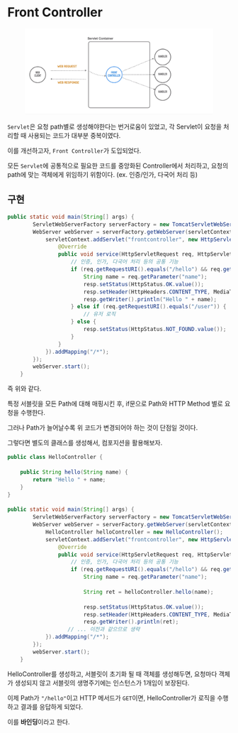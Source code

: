 # Front Controller

<figure><img src="../../.gitbook/assets/image (2) (1).png" alt=""><figcaption></figcaption></figure>

`Servlet`은 요청 path별로 생성해야한다는 번거로움이 있었고, 각 Servlet이 요청을 처리할 때 사용되는 코드가 대부분 중복이였다.

이를 개선하고자, `Front Controller`가 도입되었다.

모든 `Servlet`에 공통적으로 필요한 코드를 중앙화된 Controller에서 처리하고, 요청의 path에 맞는 객체에게 위임하기 위함이다. (ex. 인증/인가, 다국어 처리 등)

## 구현

```java
public static void main(String[] args) {
        ServletWebServerFactory serverFactory = new TomcatServletWebServerFactory();
        WebServer webServer = serverFactory.getWebServer(servletContext -> {
            servletContext.addServlet("frontcontroller", new HttpServlet() {
                @Override
                public void service(HttpServletRequest req, HttpServletResponse resp) throws IOException {
                    // 인증, 인가, 다국어 처리 등의 공통 기능
                    if (req.getRequestURI().equals("/hello") && req.getMethod().equals(HttpMethod.GET.name())) {
                        String name = req.getParameter("name");
                        resp.setStatus(HttpStatus.OK.value());
                        resp.setHeader(HttpHeaders.CONTENT_TYPE, MediaType.TEXT_PLAIN_VALUE);
                        resp.getWriter().println("Hello " + name);
                    } else if (req.getRequestURI().equals("/user")) {
                        // 유저 로직
                    } else {
                        resp.setStatus(HttpStatus.NOT_FOUND.value());
                    }
                }
            }).addMapping("/*");
        });
        webServer.start();
    }
```

즉 위와 같다.

특정 서블릿을 모든 Path에 대해 매핑시킨 후, if문으로 Path와 HTTP Method 별로 요청을 수행한다.

그러나 Path가 늘어날수록 위 코드가 변경되어야 하는 것이 단점일 것이다.

그렇다면 별도의 클래스를 생성해서, 컴포지션을 활용해보자.

```java
public class HelloController {

    public String hello(String name) {
        return "Hello " + name;
    }
}

public static void main(String[] args) {
        ServletWebServerFactory serverFactory = new TomcatServletWebServerFactory();
        WebServer webServer = serverFactory.getWebServer(servletContext -> {
            HelloController helloController = new HelloController();
            servletContext.addServlet("frontcontroller", new HttpServlet() {
                @Override
                public void service(HttpServletRequest req, HttpServletResponse resp) throws IOException {
                    // 인증, 인가, 다국어 처리 등의 공통 기능
                    if (req.getRequestURI().equals("/hello") && req.getMethod().equals(HttpMethod.GET.name())) {
                        String name = req.getParameter("name");

                        String ret = helloController.hello(name);

                        resp.setStatus(HttpStatus.OK.value());
                        resp.setHeader(HttpHeaders.CONTENT_TYPE, MediaType.TEXT_PLAIN_VALUE);
                        resp.getWriter().println(ret);
                   // ... 이전과 같으므로 생략
            }).addMapping("/*");
        });
        webServer.start();
    }
```

HelloController를 생성하고, 서블릿이 초기화 될 때 객체를 생성해두면, 요청마다 객체가 생성되지 않고 서블릿의 생명주기에는 인스턴스가 1개임이 보장된다.

이제 Path가 `"/hello"`이고 HTTP 메서드가 `GET`이면, HelloController가 로직을 수행하고 결과를 응답하게 되었다.

&#x20;이를 **바인딩**이라고 한다.
